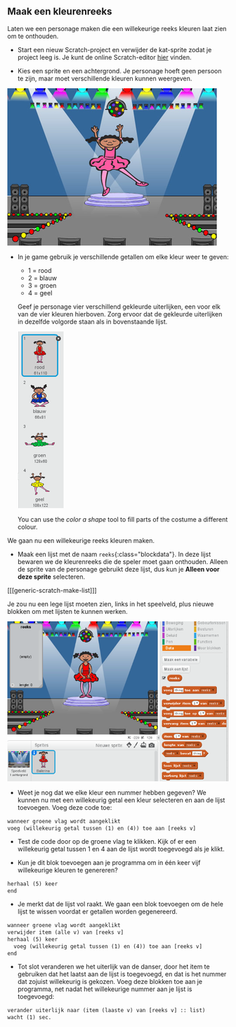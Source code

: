 ## Maak een kleurenreeks

Laten we een personage maken die een willekeurige reeks kleuren laat zien om te onthouden.

+ Start een nieuw Scratch-project en verwijder de kat-sprite zodat je project leeg is. Je kunt de online Scratch-editor [ hier](http://jumpto.cc/scratch-new) vinden.

+ Kies een sprite en een achtergrond. Je personage hoeft geen persoon te zijn, maar moet verschillende kleuren kunnen weergeven.

![screenshot](images/colour-sprite.png)

+ In je game gebruik je verschillende getallen om elke kleur weer te geven:
    
    + 1 = rood
    + 2 = blauw
    + 3 = groen
    + 4 = geel
    
    Geef je personage vier verschillend gekleurde uiterlijken, een voor elk van de vier kleuren hierboven. Zorg ervoor dat de gekleurde uiterlijken in dezelfde volgorde staan ​​als in bovenstaande lijst.
    
    ![screenshot](images/colour-costume.png)
    
    You can use the *color a shape* tool to fill parts of the costume a different colour.

We gaan nu een willekeurige reeks kleuren maken.

+ Maak een lijst met de naam `reeks`{:class="blockdata"}. In deze lijst bewaren we de kleurenreeks die de speler moet gaan onthouden. Alleen de sprite van de personage gebruikt deze lijst, dus kun je **Alleen voor deze sprite** selecteren.

[[[generic-scratch-make-list]]]

Je zou nu een lege lijst moeten zien, links in het speelveld, plus nieuwe blokken om met lijsten te kunnen werken.

![screenshot](images/colour-list-blocks.png)

+ Weet je nog dat we elke kleur een nummer hebben gegeven? We kunnen nu met een willekeurig getal een kleur selecteren en aan de lijst toevoegen. Voeg deze code toe:

```blocks
wanneer groene vlag wordt aangeklikt
voeg (willekeurig getal tussen (1) en (4)) toe aan [reeks v]
```

+ Test de code door op de groene vlag te klikken. Kijk of er een willekeurig getal tussen 1 en 4 aan de lijst wordt toegevoegd als je klikt.

+ Kun je dit blok toevoegen aan je programma om in één keer vijf willekeurige kleuren te genereren?

```blocks
herhaal (5) keer
end
```

+ Je merkt dat de lijst vol raakt. We gaan een blok toevoegen om de hele lijst te wissen voordat er getallen worden gegenereerd.

```blocks
wanneer groene vlag wordt aangeklikt
verwijder item (alle v) van [reeks v]
herhaal (5) keer 
  voeg (willekeurig getal tussen (1) en (4)) toe aan [reeks v]
end
```

+ Tot slot veranderen we het uiterlijk van de danser, door het item te gebruiken dat het laatst aan de lijst is toegevoegd, en dat is het nummer dat zojuist willekeurig is gekozen. Voeg deze blokken toe aan je programma, net nadat het willekeurige nummer aan je lijst is toegevoegd:

```blocks
verander uiterlijk naar (item (laaste v) van [reeks v] :: list)
wacht (1) sec.
```